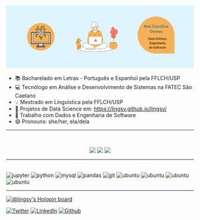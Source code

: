 ![capa](https://github.com/lingsv/lingsv/blob/master/capa.png)

- 📚 Bacharelado em Letras - Português e Espanhol pela FFLCH/USP
- 💻 Tecnólogo em Análise e Desenvolvimento de Sistemas na FATEC São Caetano
- 💡 Mestrado em Linguística pela FFLCH/USP
- 🔗 Projetos de Data Science em: https://lingsv.github.io/lingsv/
- 🔭 Trabalho com Dados e Engenharia de Software
- 😄 Pronouns: she/her, ela/dela
*************************

<center><br>

![](http://github-profile-summary-cards.vercel.app/api/cards/profile-details?username=lingsv&theme=jolly)
![](http://github-profile-summary-cards.vercel.app/api/cards/most-commit-language?username=lingsv&theme=jolly)
![](http://github-profile-summary-cards.vercel.app/api/cards/stats?username=lingsv&theme=jolly)
  </center>
  
*************************

<div style="display: inline_block"><br>
 <img align="center" alt="jupyter" height="30" width="40" src="https://cdn.jsdelivr.net/gh/devicons/devicon/icons/jupyter/jupyter-original-wordmark.svg" />
 <img align="center" alt="python" height="30" width="40"src="https://cdn.jsdelivr.net/gh/devicons/devicon/icons/python/python-original.svg" />
 <img align="center" alt="mysql" height="30" width="40" src="https://cdn.jsdelivr.net/gh/devicons/devicon/icons/mysql/mysql-original-wordmark.svg" />
 <img align="center" alt="pandas" height="30" width="40" src="https://cdn.jsdelivr.net/gh/devicons/devicon/icons/pandas/pandas-original.svg" />
 <img align="center" alt="git" height="30" width="40" src="https://cdn.jsdelivr.net/gh/devicons/devicon/icons/git/git-plain.svg" />
 <img align="center" alt="ubuntu" height="30" width="40" src="https://cdn.jsdelivr.net/gh/devicons/devicon/icons/ubuntu/ubuntu-plain.svg" />
 <img align="center" alt="ubuntu" height="40" width="60"  src="https://cdn.jsdelivr.net/gh/devicons/devicon/icons/amazonwebservices/amazonwebservices-original.svg" />
 <img align="center" alt="ubuntu" height="50" width="60"  src="https://cdn.jsdelivr.net/gh/devicons/devicon/icons/azure/azure-original-wordmark.svg" />
 <img align="center" alt="ubuntu" height="30" width="40" src="https://cdn.jsdelivr.net/gh/devicons/devicon/icons/docker/docker-plain-wordmark.svg" />
                                      
 </div>
  
******************* 

[![@lingsv's Holopin board](https://holopin.me/lingsv)](https://holopin.io/@lingsv)

[![Twitter](https://img.shields.io/badge/Twitter-1DA1F2?style=for-the-badge&logo=twitter&logoColor=white)](https://twitter.com/carol_gsv)
[![LinkedIn](https://img.shields.io/badge/LinkedIn-0077B5?style=for-the-badge&logo=linkedin&logoColor=white)](https://www.linkedin.com/in/anacarolinagsv/)
[![Github](https://img.shields.io/badge/GitHub-100000?style=for-the-badge&logo=github&logoColor=white)](https://github.com/lingsv/lingsv/)
